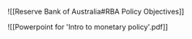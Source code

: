 



![[Reserve Bank of Australia#RBA Policy Objectives]]







![[Powerpoint for 'Intro to monetary policy'.pdf]]